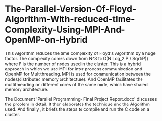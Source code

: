 # The-Parallel-Version-Of-Floyd-Algorithm-With-reduced-time-Complexity-Using-MPI-And-OpenMP-on-Hybrid
This Algorithm reduces the time complexity of Floyd's Algorithm by a huge factor. 
The complexity comes down from N^3 to O(N Log_2 P / Sqrt(P)) where P is the number of nodes used in the cluster.
This is a hybrid approach in which we use MPI for inter process communication and OpenMP for Multithreading.
 MPI is used for communication between the nodes(distributed memory architecture).
 And OpenMP facilitates the multithreading on different cores of the same node, which have shared memory architecture.

The Document 'Parallel Programming- Final Project Report.docx' discusses the problem in detail.
It then elaborates the technique and the Algorithm used.
And finally , it briefs the steps to compile and run the C code on a cluster.
